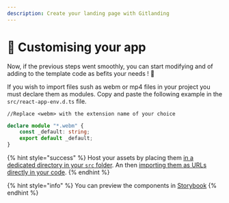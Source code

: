 ```yaml
---
description: Create your landing page with Gitlanding
---
```


# 📝 Customising your app

Now, if the previous steps went smoothly, you can start modifying and of adding to the template code as befits your needs ! 🚀

If you wish to import files sush as webm or mp4 files in your project you must declare them as modules. Copy and paste the following example in the `src/react-app-env.d.ts` file.

```
//Replace <webm> with the extension name of your choice
```

```typescript
declare module "*.webm" {
	const _default: string;
	export default _default;
}
```

{% hint style="success" %}
Host your assets by placing them [in a dedicated directory in your `src` folder](https://github.com/thieryw/gitlanding/tree/006bc0507cabe327e4b0d7df5613877caa146142/src/assets/img). An then [importing them as URLs directly in your code](https://github.com/thieryw/gitlanding/blob/006bc0507cabe327e4b0d7df5613877caa146142/src/index.tsx#L10).
{% endhint %}

{% hint style="info" %}
You can preview the components in [Storybook](https://www.gitlanding.dev/storybook)
{% endhint %}

####
